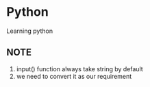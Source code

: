 # Python
Learning python

## NOTE
1. input() function always take string by default
2. we need to convert it as our requirement


